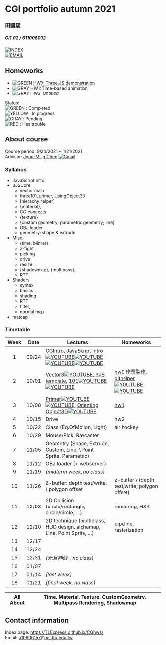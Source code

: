 # CGI portfolio autumn 2021
### 田國駿
##### GI1.02 / 611006002

[![INDEX](https://tlexpress.github.io/CGhws/index_files/index_thumb256.png)](https://tlexpress.github.io/CGhws/) \
[![EMAIL](https://tlexpress.github.io/CGhws/index_files/email_thumb.png)](mailto:u10606157@ms.ttu.edu.tw)

## Homeworks

- ![GREEN](https://tlexpress.github.io/CGhws/index_files/green.png) [HW0: Three.JS demonstration](https://tlexpress.github.io/CGhws/hw0/)
- ![GRAY](https://tlexpress.github.io/CGhws/index_files/gray.png) HW1: Time-based animation
- ![GRAY](https://tlexpress.github.io/CGhws/index_files/gray.png) HW2: *Untitled*

Status: \
![GREEN](https://tlexpress.github.io/CGhws/index_files/green.png) : Completed \
![YELLOW](https://tlexpress.github.io/CGhws/index_files/yellow.png) : In progress \
![GRAY](https://tlexpress.github.io/CGhws/index_files/gray.png) : Pending \
![RED](https://tlexpress.github.io/CGhws/index_files/red.png) : Has trouble

## About course

Course period: 9/24/2021 ~ 1/21/2021 \
Advisor: [Jyun-Ming Chen](https://tchinfo.ttu.edu.tw/tchinfo.php?id=jmchen) [![Gmail](https://tlexpress.github.io/CGhws/index_files/gm.png)](mailto:jyunming.chen@gmail.com/)

### Syllabus

- JavaScript Intro
- 3JSCore
    - vector math
    - three101, primer, UsingObject3D
    - \[hierachy helper]
    - {material}, 
    - CG concepts
    - {texture}
    - {custom geometry; parametric geometry; line}
    - OBJ loader
    - geometry: shape & extrude
- Misc.
    - {time, blinker} 
    - z-fight
    - picking
    - drive
    - resize
    - {shadowmap}, {multipass},
    - RTT
- Shaders
    - syntax
    - basics
    - shading
    - RTT
    - filter,
    - normal map
- matcap

### Timetable

|Week|Date|Lectures|Homeworks|
|:-:|:-:|-|-|
|1|09/24|[CGIntro](https://docs.google.com/presentation/d/1QN-C-BpYVnsCjk9cjG9vYHkKl5HC2SI6uFdR8yZ5fNY/edit?usp=sharing/), [JavaScript Intro](https://docs.google.com/presentation/d/1NOZ2h35-BUejaQk_UWzpN9eI_uxVFD7GvvJnVy4Qjlw/edit?usp=sharing/)[![YOUTUBE](https://tlexpress.github.io/CGhws/index_files/yt.png)](https://youtu.be/L6vZqB-O8TI/)[![YOUTUBE](https://tlexpress.github.io/CGhws/index_files/yt.png)](https://youtu.be/GbeGxo5mdS8/)[![YOUTUBE](https://tlexpress.github.io/CGhws/index_files/yt.png)](https://youtu.be/wiKf8n56huw/)[![YOUTUBE](https://tlexpress.github.io/CGhws/index_files/yt.png)](https://youtu.be/j_xwm15yiV4)||
|2|10/01|[Vector3](https://docs.google.com/presentation/d/1MoedfrtR4hfE-vi4qmYHWLzWQaXu5WrgefV2mSVHjuk/edit?usp=sharing/)[![YOUTUBE](https://tlexpress.github.io/CGhws/index_files/yt.png)](https://youtu.be/oJmTykDux1U/),[ 3JS template](https://docs.google.com/presentation/d/1rpb7x0fBZLvmcjXXZvcdGhYxxa-I_RbljV9ofVS6gjQ/edit?usp=sharing/), [101](https://docs.google.com/presentation/d/1j0dj22vDOvJuUJ95xjHrCPERq3sLBpAEZ_5CcFpjlG0/edit?usp=sharing/)[![YOUTUBE](https://tlexpress.github.io/CGhws/index_files/yt.png)](https://youtu.be/Nu8jUuvZFac/)[![YOUTUBE](https://tlexpress.github.io/CGhws/index_files/yt.png)](https://youtu.be/hukbG8vpOlU/)|[hw0](https://docs.google.com/document/d/1ZNepPvZ9L8D3-74OixUkWyqrwVkAgYrV4oy89GV94fU/edit?usp=sharing/) [作業製作](https://docs.google.com/presentation/d/1XI92IlQ0fF6uc5ZTCx7uwq1tFE8B9aPqilTq2oymdK8/edit?usp=sharing/), [githelper](https://docs.google.com/document/d/1HonahPqGRnmeNETOin-KjVWv3wGLw-YD3OohrlLJhDM/edit?usp=sharing/)[![YOUTUBE](https://tlexpress.github.io/CGhws/index_files/yt.png)](https://youtu.be/noljUa5qQE8/)[![YOUTUBE](https://tlexpress.github.io/CGhws/index_files/yt.png)](https://youtu.be/hukbG8vpOlU/)|
|3|10/08|[Primer](https://docs.google.com/presentation/d/1jGXag-5T0tpCu1tgz750CYIDFj8gXgiwagye3jdZCGw/edit?usp=sharing/)[![YOUTUBE](https://tlexpress.github.io/CGhws/index_files/yt.png)](https://youtu.be/3GzRAfrhywg/)[![YOUTUBE](https://tlexpress.github.io/CGhws/index_files/yt.png)](https://youtu.be/tHyHXMy_b8c/), [Orienting Object3D](https://docs.google.com/presentation/d/1yAejxpppzY-YZBd_MMSVSR1GLv7lxFpzZaJD6fTNBlM/edit?usp=sharing)[![YOUTUBE](https://tlexpress.github.io/CGhws/index_files/yt.png)](https://youtu.be/cQ_npkJR2f4/)|[hw1](https://docs.google.com/document/d/1rXNi2S6iTGSWHaefFxJIzFZ5j_-F2M6f7n4dGyUdlW0/edit?usp=sharing)|
|4|10/15|Drive|hw2|
|5|10/22|Class (Eq.OfMotion, Light)|air hockey|
|6|10/29|Mouse/Pick, Raycaster||
|7|11/05|Geometry (Shape, Extrude, Custom, Line, \ Point Sprite, Parametric)
|8|11/12|OBJ loader (+ webserver)||
|9|11/19|*(midterm week, no class)*||
|10|11/26|Z-buffer: depth test/write, \ polygon offset|z-buffer \ (depth test/write; polygon offset)|
|11|12/03|2D Collision (circle/rectangle, circle/circle, …)|rendering, HSR|
|12|12/10|2D technique (multiplass, HUD design, alphamap, Line, Point Sprite, …)|pipeline, rasterization|
|13|12/17|||
|14|12/24|||
|15|12/31|*(元旦補假，no class)*||
|16|01/07|||
|17|01/14|*(last week)*||
|18|01/21|*(final week, no class)*||

|All About|Time, [Material](https://docs.google.com/presentation/d/1bSMGRAuOhNCC2FLRGQY140-QAxN6xLg4PQ7zGvu5P-A/edit?usp=sharing), Texture, CustomGeometry, Multipass Rendering, Shadowmap|
|-|-|

## Contact information

Index page: https://TLExpress.github.io/CGhws/ \
Email: u10606157@ms.ttu.edu.tw